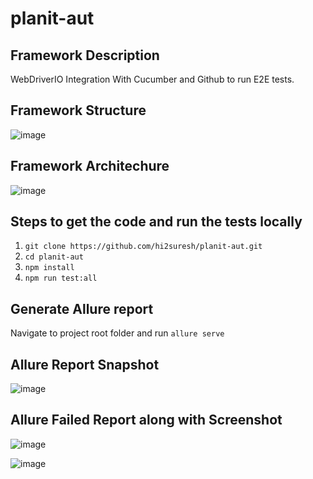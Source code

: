 # planit-aut
## Framework Description <br />
WebDriverIO Integration With Cucumber and Github to run E2E tests. <br />


## Framework Structure <br />
![image](https://user-images.githubusercontent.com/1137436/187650087-d3445795-1ee4-4ac0-bc07-e76f484951e0.png)

## Framework Architechure <br />
![image](https://user-images.githubusercontent.com/1137436/187652584-c334ead6-b817-4827-af34-66c47b182ffc.png)

## Steps to get the code and run the tests locally
1. `git clone https://github.com/hi2suresh/planit-aut.git`
2. `cd planit-aut`
3. `npm install`
4. `npm run test:all`

## Generate Allure report
Navigate to project root folder and run `allure serve`

## Allure Report Snapshot
![image](https://user-images.githubusercontent.com/1137436/187648850-44174a2b-6849-4995-b961-9f593bd23d50.png)

## Allure Failed Report along with Screenshot
![image](https://user-images.githubusercontent.com/1137436/187649559-94a86ee1-f5a6-405e-b7e8-ffe044e6a309.png)

![image](https://user-images.githubusercontent.com/1137436/187649681-a44c9c61-e64e-43b8-8089-d83599dbf390.png)
